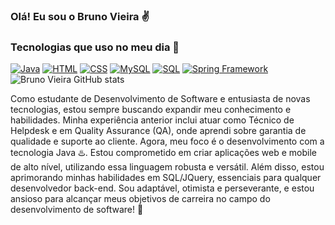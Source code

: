 
### Olá! Eu sou o Bruno Vieira ✌️



### Tecnologias que uso no meu dia 🚀
[![Java](https://img.shields.io/badge/Java-ED8B00?style=for-the-badge&logo=openjdk&logoColor=white)](https://www.linkedin.com/in/bruno-vieira-b52ba8174/)
[![HTML](https://img.shields.io/badge/Bootstrap-563D7C?style=for-the-badge&logo=bootstrap&logoColor=white)](https://www.linkedin.com/in/bruno-vieira-b52ba8174/)
[![CSS](https://img.shields.io/badge/HTML5-E34F26?style=for-the-badge&logo=html5&logoColor=white)](https://www.linkedin.com/in/bruno-vieira-b52ba8174/)
[![MySQL](https://img.shields.io/badge/MySQL-00000F?style=for-the-badge&logo=mysql&logoColor=white)](https://www.linkedin.com/in/bruno-vieira-b52ba8174/)
[![SQL](https://img.shields.io/badge/Microsoft_SQL_Server-CC2927?style=for-the-badge&logo=microsoft-sql-server&logoColor=white)](https://www.linkedin.com/in/bruno-vieira-b52ba8174/)
[![Spring Framework](https://img.shields.io/badge/Spring-6DB33F?style=for-the-badge&logo=spring&logoColor=white)](https://www.linkedin.com/in/bruno-vieira-b52ba8174/)
![Bruno Vieira GitHub stats](https://github-readme-stats.vercel.app/api?username=BrunoMPVieira&show_icons=true&theme=dracula)


Como estudante de Desenvolvimento de Software e entusiasta de novas tecnologias, estou sempre buscando expandir meu conhecimento e habilidades. Minha experiência anterior inclui atuar como Técnico de Helpdesk e em Quality Assurance (QA), onde aprendi sobre garantia de qualidade e suporte ao cliente. Agora, meu foco é o desenvolvimento com a tecnologia Java ♨️. Estou comprometido em criar aplicações web e mobile de alto nível, utilizando essa linguagem robusta e versátil. Além disso, estou aprimorando minhas habilidades em SQL/JQuery, essenciais para qualquer desenvolvedor back-end. Sou adaptável, otimista e perseverante, e estou ansioso para alcançar meus objetivos de carreira no campo do desenvolvimento de software! 🚀

